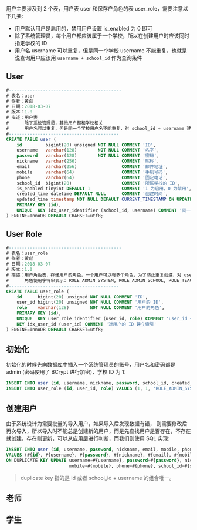 用户主要涉及到 2 个表，用户表 user 和保存户角色的表 user_role，需要注意以下几条:

* 用户默认用户是启用的，禁用用户设置 is_enabled 为 0 即可
* 除了系统管理员，每个用户都应该属于一个学校，所以在创建用户时应该同时指定学校的 ID
* 用户名 username 可以重复，但是同一个学校 username 不能重复，也就是说查询用户应该用 `username + school_id` 作为查询条件

## User

```sql
#-------------------------------------------
# 表名：user
# 作者：黄彪
# 日期：2018-03-07
# 版本：1.0
# 描述：用户表
#      除了系统管理员，其他用户都和学校相关
#      用户名可以重复，但是同一个学校用户名不能重复，对 school_id + username 建立了唯一索引
#------------------------------------------
CREATE TABLE user (
    id         bigint(20) unsigned NOT NULL COMMENT 'ID',
    username   varchar(128)        NOT NULL COMMENT '名字',
    password   varchar(128)        NOT NULL COMMENT '密码',
    nickname   varchar(256)                 COMMENT '昵称',
    email      varchar(256)                 COMMENT '邮件地址',
    mobile     varchar(64)                  COMMENT '手机号码',
    phone      varchar(64)                  COMMENT '固定电话',
    school_id  bigint(20)                   COMMENT '所属学校的 ID',
    is_enabled tinyint DEFAULT 1            COMMENT '1 为启用，0 为禁用',
    created_time datetime DEFAULT NULL      COMMENT '创建时间',
    updated_time timestamp NOT NULL DEFAULT CURRENT_TIMESTAMP ON UPDATE CURRENT_TIMESTAMP COMMENT '更新时间',
    PRIMARY KEY (id),
    UNIQUE  KEY idx_user_identifier (school_id, username) COMMENT '同一个学校用户名不能重复'
) ENGINE=InnoDB DEFAULT CHARSET=utf8;
```

## User Role

```sql
#-------------------------------------------
# 表名：user_role
# 作者：黄彪
# 日期：2018-03-07
# 版本：1.0
# 描述：用户角色表，存储用户的角色，一个用户可以有多个角色，为了防止重复创建，对 user_id + role 建立了唯一索引
#      角色使用字符串表示: ROLE_ADMIN_SYSTEM, ROLE_ADMIN_SCHOOL, ROLE_TEACHER, ROLE_STUDENT
#------------------------------------------
CREATE TABLE user_role (
    id      bigint(20) unsigned NOT NULL COMMENT 'ID',
    user_id bigint(20) unsigned NOT NULL COMMENT '用户的 ID',
    role    varchar(128)        NOT NULL COMMENT '用户的角色',
    PRIMARY KEY (id),
    UNIQUE  KEY user_role_identifier (user_id, role) COMMENT 'user_id + role 唯一标记一个角色',
    KEY idx_user_id (user_id) COMMENT '对用户的 ID 建立索引'
) ENGINE=InnoDB DEFAULT CHARSET=utf8;
```

## 初始化

初始化的时候先向数据库中插入一个系统管理员的账号，用户名和密码都是 admin (密码使用了 BCrypt 进行加密)，学校 ID 为 1:

```sql
INSERT INTO user (id, username, nickname, password, school_id, created_time) VALUES (1, 'admin', '系统管理员', '{bcrypt}$2a$10$KYIBStaQwdYEetYcKlb/Uu0vENXOTxdvaAfnOrZlvsDoVUfmuXIHi', 1, now());
INSERT INTO user_role (id, user_id, role) VALUES (1, 1, 'ROLE_ADMIN_SYSTEM');
```

## 创建用户

由于系统设计为需要批量的导入用户，如果导入后发现数据有错， 则需要修改后再次导入，所以导入时不能总是创建新的用户，而是先查找用户是否存在，不存在就创建，存在则更新，可以从应用层进行判断，而我们则使用 SQL 实现:

```sql
INSERT INTO user (id, username, password, nickname, email, mobile, phone, school_id, created_time)
VALUES (#{id}, #{username}, #{password}, #{nickname}, #{email}, #{mobile}, #{phone}, #{schoolId}, now())
ON DUPLICATE KEY UPDATE username=#{username}, password=#{password}, nickname=#{nickname}, email=#{email},
                        mobile=#{mobile}, phone=#{phone}, school_id=#{schoolId}
```

> duplicate key 指的是 id 或者 school_id + username 的组合唯一。

## 老师

## 学生